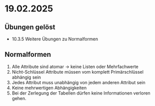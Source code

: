 # 19.02.2025
## Übungen gelöst
- 10.3.5 Weitere Übungen zu Normalformen

## Normalformen
1. Alle Attribute sind atomar -> keine Listen oder Mehrfachwerte
2. Nicht-Schlüssel Attribute müssen vom komplett Primärschlüssel abhängig sein
3. Jedes Attribut muss unabhängig von jedem anderen Attribut sein
4. Keine mehrwertigen Abhängigkeiten
5. Bei der Zerlegung der Tabellen dürfen keine Informationen verloren gehen.